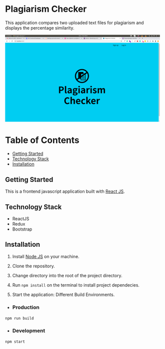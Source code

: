 # Plagiarism Checker

This application compares two uploaded text files for plagiarism and displays the percentage similarity.

<img width="1440" alt="Star wars Homepage" src="./screenshots/homepage.png">

# Table of Contents

- [Getting Started](#Getting-Started "Goto Getting-Started")
- [Technology Stack](#Technology-Stack "Goto Technology-Stack")
- [Installation](#Installation "Goto Installation")

## Getting Started

This is a frontend javascript application built with [React JS](https://reactjs.org/).

## Technology Stack

- ReactJS
- Redux
- Bootstrap

## Installation

1. Install [Node JS](https://nodejs.org) on your machine.

2. Clone the repository.

3. Change directory into the root of the project directory.

4. Run `npm install` on the terminal to install project dependecies.

5. Start the application: Different Build Environments.

- ### Production

`npm run build`

- ### Development

`npm start`
